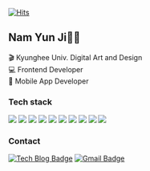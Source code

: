 

<div>
	
  [![Hits](https://hits.seeyoufarm.com/api/count/incr/badge.svg?url=https%3A%2F%2Fgithub.com%2FYunjiNam)](https://hits.seeyoufarm.com) 
      
  </div>
  
  <h2>Nam Yun Ji👩‍💻</h2>
  
  <p>🎬 Kyunghee Univ. Digital Art and Design<br>💻 Frontend Developer<br>📱 Mobile App Developer</p>
  
  <h3> Tech stack </h3>
  <p>
      <img src="https://img.shields.io/badge/Html-E34F26?style=flat-square&logo=Html5&logoColor=white"/></a>&nbsp<img src="https://img.shields.io/badge/CSS-1572B6?style=flat-square&logo=CSS3&logoColor=white"/></a>&nbsp<img src="https://img.shields.io/badge/Javascript-F7DF1E?style=flat-square&logo=Javascript&logoColor=white"/></a>&nbsp<img src="https://img.shields.io/badge/Typescript-61DAFB?style=flat-square&logo=Typescript&logoColor=white"/></a>&nbsp<img src="https://img.shields.io/badge/React-61DAFB?style=flat-square&logo=React&logoColor=white"/></a>&nbsp<img src="https://img.shields.io/badge/Redux-764ABC?style=flat-square&logo=Redux&logoColor=white"/></a>&nbsp<img src="https://img.shields.io/badge/Sass-CC6699?style=flat-square&logo=Sass&logoColor=white"/></a>&nbsp<img src="https://img.shields.io/badge/styledcomponents-DB7093?style=flat-square&logo=styled-components&logoColor=white"/></a>&nbsp<img src="https://img.shields.io/badge/Flutter-02569B?style=flat-square&logo=Flutter&logoColor=white"/></a>&nbsp<img src="https://img.shields.io/badge/ReactNative-61DAFB?style=flat-square&logo=React&logoColor=white"/></a>
      </p>
      
  <h3> Contact </h3>
  <div>
   
  [![Tech Blog Badge](http://img.shields.io/badge/-Portfolio-black?style=flat-square&logo=Notion&logoColor=white&link=https://dull-break-11a.notion.site/YunJi-Nam-f5f9d98543314551ac64b9da37a48e58)](https://dull-break-11a.notion.site/YunJi-Nam-f5f9d98543314551ac64b9da37a48e58) 
  [![Gmail Badge](https://img.shields.io/badge/-Gmail-d14836?style=flat-square&logo=Gmail&logoColor=white&link=mailto:ndbsen722@gmail.com)](mailto:ndbsen722@gmail.com)  
  </div>
  <!--[![Instagram Badge](https://img.shields.io/badge/-Instagram-dd2a7b?style=flat-square&logo=instagram&logoColor=white&link=https://www.instagram.com/nnnamn_yj/)](https://www.instagram.com/nnnamn_yj/) -->
  <!--
  [![Linkedin Badge](https://img.shields.io/badge/-LinkedIn-blue?style=flat-square&logo=Linkedin&logoColor=white&link=https://www.linkedin.com/in/seong-yun-byeon-8183a8113/)](https://www.linkedin.com/in/seong-yun-byeon-8183a8113/) 
  [![Youtube Badge](https://img.shields.io/badge/Youtube-ff0000?style=flat-square&logo=youtube&link=https://www.youtube.com/c/kyleschool)](https://www.youtube.com/c/kyleschool) 
  [![Facebook Badge](https://img.shields.io/badge/-Facebook-1877f2?style=flat-square&logo=facebook&logoColor=white&link=https://www.facebook.com/zzsza)](https://www.facebook.com/zzsza) 
  -->
  <!--
  **YunjiNam/YunjiNam** is a ✨ _special_ ✨ repository because its `README.md` (this file) appears on your GitHub profile.
  
  Here are some ideas to get you started:
  
  - 🔭 I’m currently working on ...
  - 🌱 I’m currently learning ...
  - 👯 I’m looking to collaborate on ...
  - 🤔 I’m looking for help with ...
  - 💬 Ask me about ...
  - 📫 How to reach me: ...
  - 😄 Pronouns: ...
  - ⚡ Fun fact: ...
  -->
  
